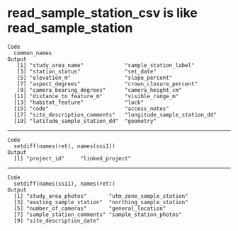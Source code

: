 # read_sample_station_csv is like read_sample_station

    Code
      common_names
    Output
       [1] "study_area_name"             "sample_station_label"       
       [3] "station_status"              "set_date"                   
       [5] "elevation_m"                 "slope_percent"              
       [7] "aspect_degrees"              "crown_closure_percent"      
       [9] "camera_bearing_degrees"      "camera_height_cm"           
      [11] "distance_to_feature_m"       "visible_range_m"            
      [13] "habitat_feature"             "lock"                       
      [15] "code"                        "access_notes"               
      [17] "site_description_comments"   "longitude_sample_station_dd"
      [19] "latitude_sample_station_dd"  "geometry"                   

---

    Code
      setdiff(names(ret), names(ssi1))
    Output
      [1] "project_id"     "linked_project"

---

    Code
      setdiff(names(ssi1), names(ret))
    Output
      [1] "study_area_photos"       "utm_zone_sample_station"
      [3] "easting_sample_station"  "northing_sample_station"
      [5] "number_of_cameras"       "general_location"       
      [7] "sample_station_comments" "sample_station_photos"  
      [9] "site_description_date"  

